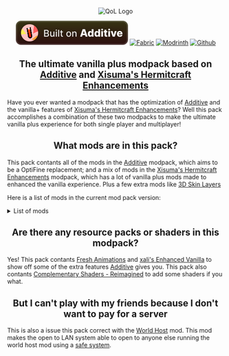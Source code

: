 <br />

<div align="center">
    <img src="https://cdn.modrinth.com/data/cached_images/86840b3bb4b3b395ebfc81c964bd01da8e5a0c45.png" alt="QoL Logo">

[![Additive](https://raw.githubusercontent.com/intergrav/devins-badges/v3/assets/compact/built-with/additive_vector.svg)](https://modrinth.com/modpack/additive)
[![Fabric](https://raw.githubusercontent.com/intergrav/devins-badges/v3/assets/compact/supported/fabric_vector.svg)](https://fabricmc.net/)
[![Modrinth](https://raw.githubusercontent.com/intergrav/devins-badges/v3/assets/compact-minimal/available/modrinth_vector.svg)](https://modrinth.com/modpack/qol-was-taken/versions)
[![Github](https://raw.githubusercontent.com/intergrav/devins-badges/v3/assets/compact-minimal/available/github_vector.svg)](https://github.com/TwigYT/QoL-MC)

</div>

<div align="center">

## The ultimate vanilla plus modpack based on [Additive](https://modrinth.com/modpack/additive) and [Xisuma's Hermitcraft Enhancements](https://www.curseforge.com/minecraft/modpacks/xisumas-hermitcraft-mods)

</div>

Have you ever wanted a modpack that has the optimization of [Additive](https://modrinth.com/modpack/additive) and the vanilla+ features of [Xisuma's Hermitcraft Enhancements](https://www.curseforge.com/minecraft/modpacks/xisumas-hermitcraft-mods)? Well this pack accomplishes a combination of these two modpacks to make the ultimate vanilla plus experience for both single player and multiplayer!

<div align="center">

## What mods are in this pack?

</div>

This pack contants all of the mods in the [Additive](https://modrinth.com/modpack/additive) modpack, which aims to be a OptiFine replacement; and a mix of mods in the [Xisuma's Hermitcraft Enhancements](https://www.curseforge.com/minecraft/modpacks/xisumas-hermitcraft-mods) modpack, which has a lot of vanilla plus mods made to enhanced the vanilla experience. Plus a few extra mods like [3D Skin Layers](https://modrinth.com/mod/3dskinlayers)

Here is a list of mods in the current mod pack version:
<details>
<summary>List of mods</summary>

* [3D Skin Layers](https://modrinth.com/mod/3dskinlayers)
* [Animatica](https://modrinth.com/mod/animatica)
* [Architectury API](https://modrinth.com/mod/architectury-api)
* [AudioPlayer](https://modrinth.com/mod/audioplayer)
* [BadOptimizations](https://modrinth.com/mod/badoptimizations)
* [BetterF3](https://modrinth.com/mod/betterf3)
* [BetterGrassify](https://modrinth.com/mod/bettergrassify)
* [CalcMod](https://modrinth.com/mod/calcmod)
* [Camera Utils](https://modrinth.com/mod/camera-utils)
* [Capes](https://modrinth.com/mod/capes)
* [Chat Reporting Helper](https://modrinth.com/resourcepack/chat-reporting-helper)
* [Cloth Config API](https://modrinth.com/mod/cloth-config)
* [Continuity](https://modrinth.com/mod/continuity)
* [Cubes Without Borders](https://modrinth.com/mod/cubes-without-borders)
* [Cull Less Leaves](https://modrinth.com/mod/cull-less-leaves)
* [Data Loader](https://modrinth.com/mod/dataloader)
* [Dynamic FPS](https://modrinth.com/mod/dynamic-fps)
* [Ears (+ Snouts/Muzzles, Tails, Horns, Wings, and More)](https://modrinth.com/mod/ears)
* [Enhanced Block Entities](https://modrinth.com/mod/ebe)
* [Entity Culling](https://modrinth.com/mod/entityculling)
* [Fabric API](https://modrinth.com/mod/fabric-api)
* [Fabric Language Kotlin](https://modrinth.com/mod/fabric-language-kotlin)
* [FabricSkyBoxes Interop](https://modrinth.com/mod/fabricskyboxes-interop)
* [FabricSkyboxes](https://modrinth.com/mod/fabricskyboxes)
* [FastQuit](https://modrinth.com/mod/fastquit)
* [FerriteCore](https://modrinth.com/mod/ferrite-core)
* [Fix Keyboard on Linux](https://modrinth.com/mod/fix-keyboard-on-linux)
* [Freecam (Modrinth Edition)](https://modrinth.com/mod/freecam)
* [Hey Wiki](https://modrinth.com/mod/hey-wiki)
* [ImmediatelyFast](https://modrinth.com/mod/immediatelyfast)
* [Indium](https://modrinth.com/mod/indium)
* [Iris Shaders](https://modrinth.com/mod/iris)
* [ItemSwapper](https://modrinth.com/mod/itemswapper)
* [Language Reload](https://modrinth.com/mod/language-reload)
* [Lithium](https://modrinth.com/mod/lithium)
* [MacOS Input Fixes](https://modrinth.com/mod/macos-input-fixes)
* [Main Menu Credits](https://modrinth.com/mod/main-menu-credits)
* [Mod Menu](https://modrinth.com/mod/modmenu)
* [Model Gap Fix](https://modrinth.com/mod/modelfix)
* [ModernFix](https://modrinth.com/mod/modernfix)
* [Noisium](https://modrinth.com/mod/noisium)
* [Nvidium](https://modrinth.com/mod/nvidium)
* [ObsidianUI](https://modrinth.com/mod/obsidianui)
* [Ok Zoomer](https://modrinth.com/mod/ok-zoomer)
* [OptiGUI](https://modrinth.com/mod/optigui)
* [Polytone](https://modrinth.com/mod/polytone)
* [Puzzle](https://modrinth.com/mod/puzzle)
* [Reese's Sodium Options](https://modrinth.com/mod/reeses-sodium-options)
* [ReplayMod](https://modrinth.com/mod/replaymod)
* [RyoamicLights](https://modrinth.com/mod/ryoamiclights)
* [Simple Voice Chat](https://modrinth.com/mod/simple-voice-chat)
* [Sodium](https://modrinth.com/mod/sodium)
* [Sodium Extra](https://modrinth.com/mod/sodium-extra)
* [ThreadTweak](https://modrinth.com/mod/threadtweak)
* [World Host](https://modrinth.com/mod/world-host)
* [YetAnotherConfigLib](https://modrinth.com/mod/yacl)
* [Your Options Shall Be Respected (YOSBR)](https://modrinth.com/mod/yosbr)
* [\[EMF\] Entity Model Features](https://modrinth.com/mod/entity-model-features)
* [\[ESF\] Entity Sound Features](https://modrinth.com/mod/esf)
* [\[ETF\] Entity Texture Features](https://modrinth.com/mod/entitytexturefeatures)

</details>

<div align="center">

## Are there any resource packs or shaders in this modpack?

</div>

Yes! This pack contants [Fresh Animations](https://modrinth.com/resourcepack/fresh-animations) and [xali's Enhanced Vanilla](https://modrinth.com/resourcepack/xalis-enhanced-vanilla) to show off some of the extra features [Additive](https://modrinth.com/modpack/additive) gives you. This pack also contants [Complementary Shaders - Reimagined](https://modrinth.com/shader/complementary-reimagined) to add some shaders if you what.

<div align="center">

## But I can't play with my friends because I don't want to pay for a server

</div>

This is also a issue this pack correct with the [World Host](https://modrinth.com/mod/world-host) mod. This mod makes the open to LAN system able to open to anyone else running the world host mod using a [safe system](https://github.com/Gaming32/world-host?tab=readme-ov-file#how-does-this-mod-work).
